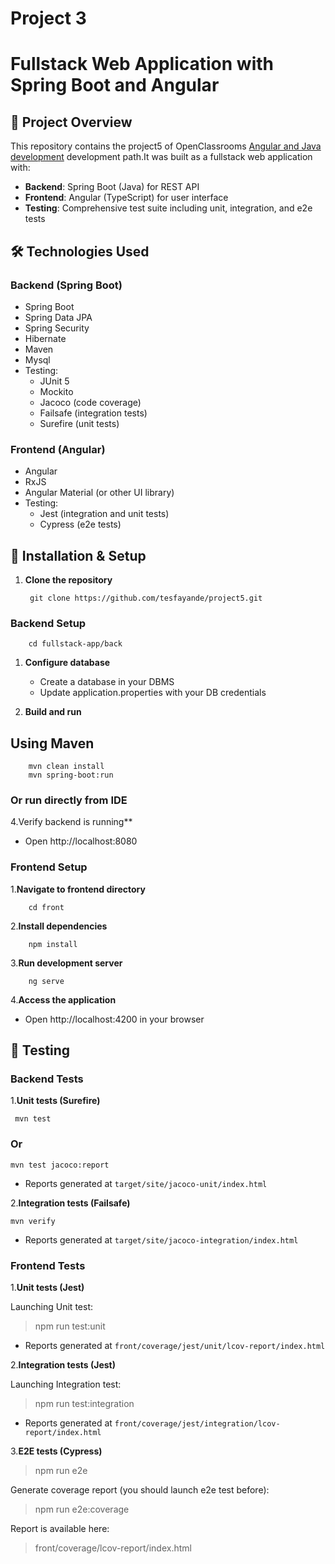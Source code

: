 # Project 3

# Fullstack Web Application with Spring Boot and Angular

## 📝 Project Overview

This repository contains the project5 of  OpenClassrooms [Angular and Java development](https://openclassrooms.com/fr/paths/533-developpeur-full-stack-java-et-angular) development path.It was built as a fullstack web application with:

- **Backend**: Spring Boot (Java) for REST API
- **Frontend**: Angular (TypeScript) for user interface
- **Testing**: Comprehensive test suite including unit, integration, and e2e tests

## 🛠️ Technologies Used

### Backend (Spring Boot)

- Spring Boot
- Spring Data JPA
- Spring Security
- Hibernate
- Maven
- Mysql
- Testing:
  - JUnit 5
  - Mockito
  - Jacoco (code coverage)
  - Failsafe (integration tests)
  - Surefire (unit tests)

### Frontend (Angular)

- Angular
- RxJS
- Angular Material (or other UI library)
- Testing:
  - Jest (integration and unit tests)
  - Cypress (e2e tests)

## 🚀 Installation & Setup

1. **Clone the repository**
  
        git clone https://github.com/tesfayande/project5.git

### Backend Setup

        cd fullstack-app/back

1. **Configure database**
   - Create a database in your DBMS
   - Update application.properties with your DB credentials

2. **Build and run**

## Using Maven

        mvn clean install
        mvn spring-boot:run

### Or run directly from IDE

4.Verify backend is running**

- Open http://localhost:8080

### Frontend Setup

1.**Navigate to frontend directory**

        cd front

2.**Install dependencies**

        npm install

3.**Run development server**

        ng serve

4.**Access the application**

- Open http://localhost:4200 in your browser


## 🧪 Testing

### Backend Tests

1.**Unit tests (Surefire)**
  
     mvn test

### Or

    mvn test jacoco:report

- Reports generated at `target/site/jacoco-unit/index.html`

2.**Integration tests (Failsafe)**

    mvn verify
  
- Reports generated at `target/site/jacoco-integration/index.html`

### Frontend Tests

1.**Unit tests (Jest)**

Launching Unit test:

> npm run test:unit
  
- Reports generated at `front/coverage/jest/unit/lcov-report/index.html`

2.**Integration tests (Jest)**

Launching Integration test:

> npm run test:integration

- Reports generated at `front/coverage/jest/integration/lcov-report/index.html`

3.**E2E tests (Cypress)**

> npm run e2e

Generate coverage report (you should launch e2e test before):

> npm run e2e:coverage

Report is available here:

> front/coverage/lcov-report/index.html
